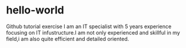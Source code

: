 # hello-world
Github tutorial exercise
I am an IT specialist with 5 years experience focusing on IT infustructure.I am not only experienced and skillful in my field,i am also quite efficient and detailed oriented.
